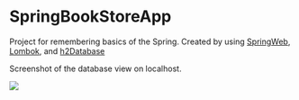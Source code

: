 # SpringBookStoreApp
Project for remembering basics of the Spring. Created by using [SpringWeb](https://spring.io/), [Lombok](https://projectlombok.org/), and [h2Database](https://www.h2database.com/html/main.html)
<p float="left">

Screenshot of the database view on localhost.

<img  src="https://user-images.githubusercontent.com/63492956/190322437-0393c0e4-bfb1-4b65-818f-06877aed6e00.png"> 

</p>

